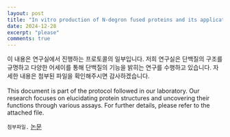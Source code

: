 ```yaml
---
layout: post
title: "In vitro production of N-degron fused proteins and its application "
date: 2024-12-28
excerpt: "please"
comments: true
---
```


이 내용은 연구실에서 진행하는 프로토콜의 일부입니다. 저희 연구실은 단백질의 구조를 규명하고 다양한 어세이를 통해 단백질의 기능을 밝히는 연구를 수행하고 있습니다. 자세한 내용은 첨부된 파일을 확인해주시면 감사하겠습니다.<br/>
<br/>
This document is part of the protocol followed in our laboratory. Our research focuses on elucidating protein structures and uncovering their functions through various assays. For further details, please refer to the attached file.<br/>

`첨부파일.` [논문](/assets/1-s2.0-S0076687923000587.pdf.pdf)
